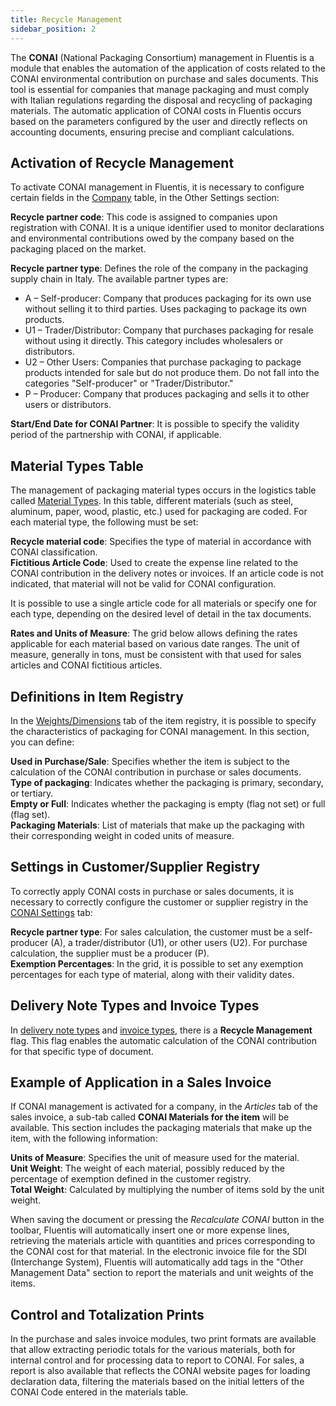 ```yaml
---
title: Recycle Management
sidebar_position: 2
---
```


The **CONAI** (National Packaging Consortium) management in Fluentis is a module that enables the automation of the application of costs related to the CONAI environmental contribution on purchase and sales documents. This tool is essential for companies that manage packaging and must comply with Italian regulations regarding the disposal and recycling of packaging materials. The automatic application of CONAI costs in Fluentis occurs based on the parameters configured by the user and directly reflects on accounting documents, ensuring precise and compliant calculations.

## Activation of Recycle Management

To activate CONAI management in Fluentis, it is necessary to configure certain fields in the [Company](/docs/configurations/tables/general-settings/company) table, in the Other Settings section:        

**Recycle partner code**: This code is assigned to companies upon registration with CONAI. It is a unique identifier used to monitor declarations and environmental contributions owed by the company based on the packaging placed on the market.     

**Recycle partner type**: Defines the role of the company in the packaging supply chain in Italy. The available partner types are:
- A – Self-producer: Company that produces packaging for its own use without selling it to third parties. Uses packaging to package its own products.
- U1 – Trader/Distributor: Company that purchases packaging for resale without using it directly. This category includes wholesalers or distributors.
- U2 – Other Users: Companies that purchase packaging to package products intended for sale but do not produce them. Do not fall into the categories "Self-producer" or "Trader/Distributor."
- P – Producer: Company that produces packaging and sells it to other users or distributors.

**Start/End Date for CONAI Partner**: It is possible to specify the validity period of the partnership with CONAI, if applicable.

## Material Types Table

The management of packaging material types occurs in the logistics table called [Material Types](/docs/configurations/tables/logistics/material-types). In this table, different materials (such as steel, aluminum, paper, wood, plastic, etc.) used for packaging are coded. For each material type, the following must be set:

**Recycle material code**: Specifies the type of material in accordance with CONAI classification.     
**Fictitious Article Code**: Used to create the expense line related to the CONAI contribution in the delivery notes or invoices. If an article code is not indicated, that material will not be valid for CONAI configuration.

It is possible to use a single article code for all materials or specify one for each type, depending on the desired level of detail in the tax documents.

**Rates and Units of Measure**: The grid below allows defining the rates applicable for each material based on various date ranges. The unit of measure, generally in tons, must be consistent with that used for sales articles and CONAI fictitious articles.

## Definitions in Item Registry

In the [Weights/Dimensions](/docs/erp-home/registers/items/create-new-item/item-registry/weights-dimensions) tab of the item registry, it is possible to specify the characteristics of packaging for CONAI management. In this section, you can define:

**Used in Purchase/Sale**: Specifies whether the item is subject to the calculation of the CONAI contribution in purchase or sales documents.      
**Type of packaging**: Indicates whether the packaging is primary, secondary, or tertiary.     
**Empty or Full**: Indicates whether the packaging is empty (flag not set) or full (flag set).     
**Packaging Materials**: List of materials that make up the packaging with their corresponding weight in coded units of measure.         

## Settings in Customer/Supplier Registry

To correctly apply CONAI costs in purchase or sales documents, it is necessary to correctly configure the customer or supplier registry in the [CONAI Settings](/docs/erp-home/registers/contacts/create-new-contact/accounting-data/customer-vendors-data/conai) tab:

**Recycle partner type**: For sales calculation, the customer must be a self-producer (A), a trader/distributor (U1), or other users (U2). For purchase calculation, the supplier must be a producer (P).     
**Exemption Percentages**: In the grid, it is possible to set any exemption percentages for each type of material, along with their validity dates.

## Delivery Note Types and Invoice Types

In [delivery note types](/docs/configurations/tables/sales/delivery-notes-type) and [invoice types](/docs/configurations/tables/sales/invoices-type), there is a **Recycle Management** flag. This flag enables the automatic calculation of the CONAI contribution for that specific type of document.

## Example of Application in a Sales Invoice

If CONAI management is activated for a company, in the *Articles* tab of the sales invoice, a sub-tab called **CONAI Materials for the item** will be available. This section includes the packaging materials that make up the item, with the following information:         

**Units of Measure**: Specifies the unit of measure used for the material.      
**Unit Weight**: The weight of each material, possibly reduced by the percentage of exemption defined in the customer registry.     
**Total Weight**: Calculated by multiplying the number of items sold by the unit weight.     

When saving the document or pressing the *Recalculate CONAI* button in the toolbar, Fluentis will automatically insert one or more expense lines, retrieving the materials article with quantities and prices corresponding to the CONAI cost for that material. In the electronic invoice file for the SDI (Interchange System), Fluentis will automatically add tags in the "Other Management Data" section to report the materials and unit weights of the items.

## Control and Totalization Prints

In the purchase and sales invoice modules, two print formats are available that allow extracting periodic totals for the various materials, both for internal control and for processing data to report to CONAI. For sales, a report is also available that reflects the CONAI website pages for loading declaration data, filtering the materials based on the initial letters of the CONAI Code entered in the materials table.